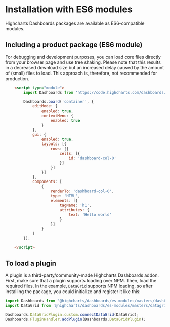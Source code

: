 Installation with ES6 modules
=============================

Highcharts Dashboards packages are available as ES6-compatible modules.

## Including a product package (ES6 module)

For debugging and development purposes, you can load core files directly from your
browser page and use tree shaking. Please note that this results in a
decreased download size but an increased delay caused by the amount of
(small) files to load. This approach is, therefore, not recommended for
production.

```html
    <script type="module">
        import Dashboards from 'https://code.highcharts.com/dashboards/es-modules/masters/dashboards.src.js';

        Dashboards.board('container', {
            editMode: {
                enabled: true,
                contextMenu: {
                    enabled: true
                }
            },
            gui: {
                enabled: true,
                layouts: [{
                    rows: [{
                        cells: [{
                            id: 'dashboard-col-0'
                        }]
                    }]
                }]
            },
            components: [
                {
                    renderTo: 'dashboard-col-0',
                    type: 'HTML',
                    elements: [{
                        tagName: 'h1',
                        attributes: {
                            text: 'Hello world'
                        }
                    }]
                }
            ]
        });

    </script>
```

## To load a plugin
A plugin is a third-party/community-made Highcharts Dashboards addon.
First, make sure that a plugin supports loading over NPM. Then, load the required files.
In the example, `DataGrid` supports NPM loading, so after installing the package, you could initialize and register it like this:

```ts
import Dashboards from '@highcharts/dashboards/es-modules/masters/dashboards.src';
import DataGrid from '@highcharts/dashboards/es-modules/masters/datagrid.src';

Dashboards.DataGridPlugin.custom.connectDataGrid(DataGrid);
Dashboards.PluginHandler.addPlugin(Dashboards.DataGridPlugin);
```
